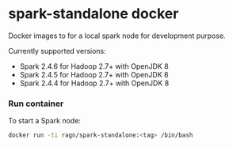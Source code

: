 # spark-standalone docker

Docker images to for a local spark node for development purpose.

Currently supported versions:
* Spark 2.4.6 for Hadoop 2.7+ with OpenJDK 8
* Spark 2.4.5 for Hadoop 2.7+ with OpenJDK 8
* Spark 2.4.4 for Hadoop 2.7+ with OpenJDK 8

### Run container
To start a Spark node:

``` bash
docker run -ti ragn/spark-standalone:<tag> /bin/bash
```